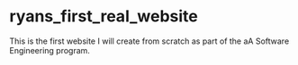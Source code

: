 # ryans_first_real_website
This is the first website I will create from scratch as part of the aA Software Engineering program.
